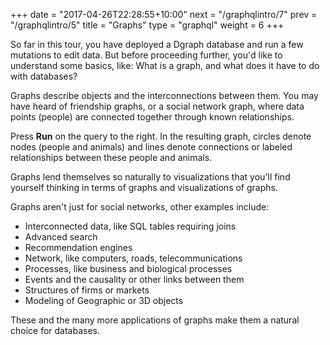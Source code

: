 +++
date = "2017-04-26T22:28:55+10:00"
next = "/graphqlintro/7"
prev = "/graphqlintro/5"
title = "Graphs"
type = "graphql"
weight = 6
+++

So far in this tour, you have deployed a Dgraph database and run a few mutations to edit data. But before proceeding further, you'd like to understand some basics, like: What is a graph, and what does it have to do with databases?

Graphs describe objects and the interconnections between them. You may have heard of friendship graphs, or a social network graph, where data points (people) are connected together through known relationships.

Press **Run** on the query to the right. In the resulting graph, circles denote nodes (people and animals) and lines denote connections or labeled relationships between these people and animals.

Graphs lend themselves so naturally to visualizations that you'll find yourself thinking in terms of graphs and visualizations of graphs.

Graphs aren't just for social networks, other examples include:

- Interconnected data, like SQL tables requiring joins
- Advanced search
- Recommendation engines
- Network, like computers, roads, telecommunications
- Processes, like business and biological processes
- Events and the causality or other links between them
- Structures of firms or markets
- Modeling of Geographic or 3D objects

These and the many more applications of graphs make them a natural choice for 
databases.